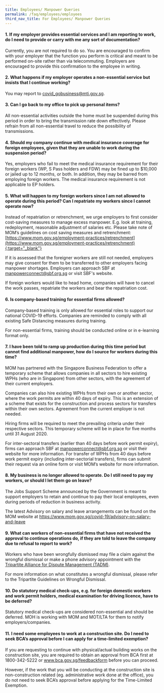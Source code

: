 ```yaml
---
title: Employees/ Manpower Queries
permalink: /faq/employees/employees
third_nav_title: For Employees/ Manpower Queries
---
```


#### **1. If my employer provides essential services and I am reporting to work, do I need to provide or carry with me any sort of documentation?**
Currently, you are not required to do so. You are encouraged to confirm with your employer that the function you perform is critical and meant to be performed on-site rather than via telecommuting. Employers are encouraged to provide this confirmation to the employee in writing.

#### **2. What happens if my employer operates a non-essential service but insists that I continue working?**
You may report to <a href = "mailto: covid_gobusiness@mti.gov.sg">covid_gobusiness@mti.gov.sg</a>.

#### **3. Can I go back to my office to pick up personal items?**
All non-essential activities outside the home must be suspended during this period in order to bring the transmission rate down effectively. Please refrain from all non-essential travel to reduce the possibility of transmissions.

#### **4. Should my company continue with medical insurance coverage for foreign employees, given that they are unable to work during the suspension period?**
Yes, employers who fail to meet the medical insurance requirement for their foreign workers (WP, S Pass holders and FDW) may be fined up to $10,000 or jailed up to 12 months, or both. In addition, they may be barred from employing foreign workers. The medical insurance requirement is not applicable to EP holders.

#### **5. What will happen to my foreign workers since I am not allowed to operate during this period? Can I repatriate my workers since I cannot operate now?**
Instead of repatriation or retrenchment, we urge employers to first consider cost-saving measures to manage excess manpower. E.g. look at training, redeployment, reasonable adjustment of salaries etc. Please take note of MOM’s guidelines on cost saving measures and retrenchment: [https://www.mom.gov.sg/employment-practices/retrenchment](https://www.mom.gov.sg/employment-practices/retrenchment){:target="_blank"}

If it is assessed that the foreigner workers are still not needed, employers may give consent for them to be transferred to other employers facing manpower shortages. Employers can approach SBF at <a href = "mailto: manpowerconnect@sbf.org.sg">manpowerconnect@sbf.org.sg</a> or visit SBF's website.

If foreign workers would like to head home, companies will have to cancel the work passes, repatriate the workers and bear the repatriation cost.

#### **6. Is company-based training for essential firms allowed?**
Company-based training is only allowed for essential roles to support our national COVID-19 efforts. Companies are reminded to comply with all existing Safe Distancing measures during training.

For non-essential firms, training should be conducted online or in e-learning format only.

#### **7. I have been told to ramp up production during this time period but cannot find additional manpower, how do I source for workers during this time?**
MOM has partnered with the Singapore Business Federation to offer a temporary scheme that allows companies in all sectors to hire existing WPHs (who are in Singapore) from other sectors, with the agreement of their current employers. 

Companies can also hire existing WPHs from their own or another sector, where the work permits are within 40 days of expiry. This is an extension of a scheme that exists for the construction and process sectors for transfers within their own sectors. Agreement from the current employer is not needed. 

Hiring firms will be required to meet the prevailing criteria under their respective sectors. This temporary scheme will be in place for five months until 31 August 2020. 

For inter-sectoral transfers (earlier than 40 days before work permit expiry), firms can approach SBF at <a href = "mailto: manpowerconnect@sbf.org.sg">manpowerconnect@sbf.org.sg</a> or visit their website for more information. For transfer of WPHs from 40 days before work permit expiry (including inter-sectorial transfers), firms can submit their request via an online form or visit MOM’s website for more information.

#### **8. My business is no longer allowed to operate. Do I still need to pay my workers, or should I let them go on leave?**
The Jobs Support Scheme announced by the Government is meant to support employers to retain and continue to pay their local employees, even during periods of reduction in business activity.

The latest Advisory on salary and leave arrangements can be found on the MOM website at <a href="https://www.mom.gov.sg/covid-19/advisory-on-salary-and-leave" target="_blank">https://www.mom.gov.sg/covid-19/advisory-on-salary-and-leave</a>

#### **9. What can workers of non-essential firms that have not received the approval to continue operations do, if they are told to leave the company due to refusal to report to work?**
Workers who have been wrongfully dismissed may file a claim against the wrongful dismissal or make a phone advisory appointment with the <a href="https://www.tal.sg/tadm/eServices" target="_blank">Tripartite Alliance for Dispute Management (TADM)</a>.

For more information on what constitutes a wrongful dismissal, please refer to the Tripartite Guidelines on Wrongful Dismissal.

#### **10. Do statutory medical check-ups, e.g. for foreign domestic workers and work permit holders, medical examination for driving licence, have to be deferred?**
Statutory medical check-ups are considered non-essential and should be deferred. MOH is working with MOM and MOT/LTA for them to notify employers/companies.

#### **11. I need some employees to work at a construction site. Do I need to seek BCA’s approval before I can apply for a time-limited exemption?**
If you are requesting to continue with physical/actual building works on the construction site, you are required to obtain an approval from BCA first at 1800-342-5222 or <a href="https://www.bca.gov.sg/feedbackform" target="_blank">www.bca.gov.sg/feedbackform</a> before you can proceed.

However, if the work that you will be conducting at the construction site is non-construction related (eg. administrative work done at the office), you do not need to seek BCA’s approval before applying for the Time-Limited Exemption. 
